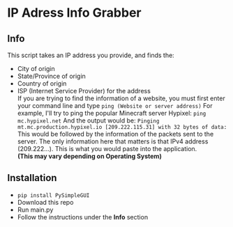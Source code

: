 # IP Adress Info Grabber
## Info
This script takes an IP address you provide, and finds the:
* City of origin
* State/Province of origin
* Country of origin
* ISP (Internet Service Provider) for the address\
If you are trying to find the information of a website, you must first enter your command line and type
``` ping (Website or server address) ```
For example, I'll try to ping the popular Minecraft server Hypixel:
``` ping mc.hypixel.net ```
And the output would be:
``` Pinging mt.mc.production.hypixel.io [209.222.115.31] with 32 bytes of data: ```\
This would be followed by the information of the packets sent to the server. The only information here that matters is that IPv4 address (209.222...). This is what you would paste into the application.\
**(This may vary depending on Operating System)**
## Installation
* ``` pip install PySimpleGUI ```
* Download this repo
* Run main.py
* Follow the instructions under the **Info** section
